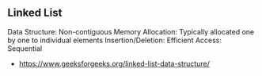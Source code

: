 ## Linked List
Data Structure: Non-contiguous
Memory Allocation: Typically allocated one by one to individual elements
Insertion/Deletion: Efficient
Access: Sequential
- https://www.geeksforgeeks.org/linked-list-data-structure/